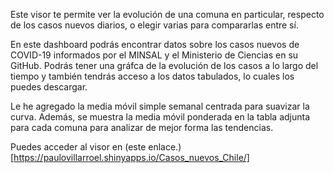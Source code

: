 Este visor te permite ver la evolución de una comuna en particular, respecto de los casos nuevos diarios, o elegir varias para compararlas entre sí.

En este dashboard podrás encontrar datos sobre los casos nuevos de COVID-19 informados por el MINSAL y el Ministerio de Ciencias en su GitHub. 
Podrás tener una gráfca de la evolución de los casos a lo largo del tiempo y también tendrás acceso a los datos tabulados, lo cuales los puedes descargar.

Le he agregado la media móvil simple semanal centrada para suavizar la curva. Además, se muestra la media móvil ponderada en la tabla adjunta para cada comuna para analizar de
mejor forma las tendencias.

Puedes acceder al visor en (este enlace.)[https://paulovillarroel.shinyapps.io/Casos_nuevos_Chile/]
